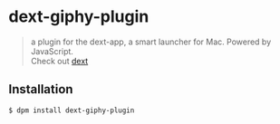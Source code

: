 # dext-giphy-plugin

> a plugin for the dext-app, a smart launcher for Mac. Powered by JavaScript.  
> Check out [dext](https://github.com/vutran/dext)

## Installation

```
$ dpm install dext-giphy-plugin
```
